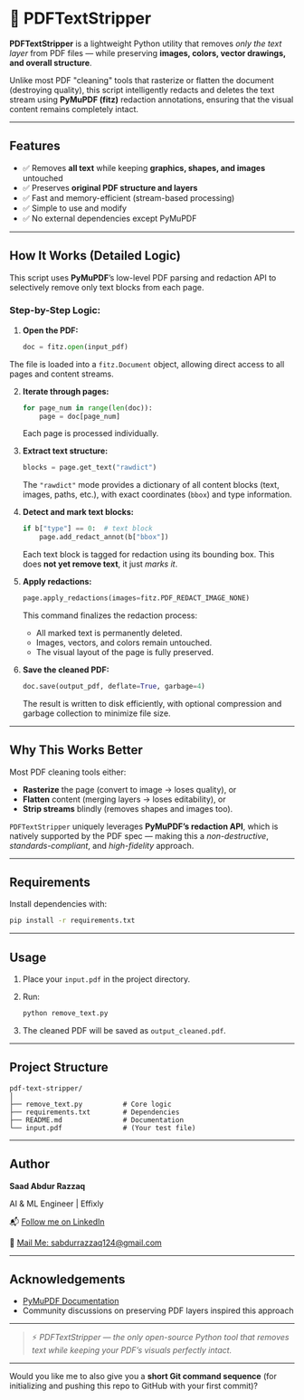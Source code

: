 # 🧾 PDFTextStripper

**PDFTextStripper** is a lightweight Python utility that removes *only the text layer* from PDF files — while preserving **images, colors, vector drawings, and overall structure**.  

Unlike most PDF "cleaning" tools that rasterize or flatten the document (destroying quality), this script intelligently redacts and deletes the text stream using **PyMuPDF (fitz)** redaction annotations, ensuring that the visual content remains completely intact.

---

## Features

- ✅ Removes **all text** while keeping **graphics, shapes, and images** untouched  
- ✅ Preserves **original PDF structure and layers**  
- ✅ Fast and memory-efficient (stream-based processing)  
- ✅ Simple to use and modify  
- ✅ No external dependencies except PyMuPDF

---

## How It Works (Detailed Logic)

This script uses **PyMuPDF**’s low-level PDF parsing and redaction API to selectively remove only text blocks from each page.

### Step-by-Step Logic:

1. **Open the PDF:**
   ```python
   doc = fitz.open(input_pdf)

The file is loaded into a `fitz.Document` object, allowing direct access to all pages and content streams.

2. **Iterate through pages:**

   ```python
   for page_num in range(len(doc)):
       page = doc[page_num]
   ```

   Each page is processed individually.

3. **Extract text structure:**

   ```python
   blocks = page.get_text("rawdict")
   ```

   The `"rawdict"` mode provides a dictionary of all content blocks (text, images, paths, etc.), with exact coordinates (`bbox`) and type information.

4. **Detect and mark text blocks:**

   ```python
   if b["type"] == 0:  # text block
       page.add_redact_annot(b["bbox"])
   ```

   Each text block is tagged for redaction using its bounding box.
   This does **not yet remove text**, it just *marks it*.

5. **Apply redactions:**

   ```python
   page.apply_redactions(images=fitz.PDF_REDACT_IMAGE_NONE)
   ```

   This command finalizes the redaction process:

   * All marked text is permanently deleted.
   * Images, vectors, and colors remain untouched.
   * The visual layout of the page is fully preserved.

6. **Save the cleaned PDF:**

   ```python
   doc.save(output_pdf, deflate=True, garbage=4)
   ```

   The result is written to disk efficiently, with optional compression and garbage collection to minimize file size.

---

## Why This Works Better

Most PDF cleaning tools either:

* **Rasterize** the page (convert to image → loses quality), or
* **Flatten** content (merging layers → loses editability), or
* **Strip streams** blindly (removes shapes and images too).

`PDFTextStripper` uniquely leverages **PyMuPDF’s redaction API**, which is natively supported by the PDF spec — making this a *non-destructive*, *standards-compliant*, and *high-fidelity* approach.

---

## Requirements

Install dependencies with:

```bash
pip install -r requirements.txt
```

---

## Usage

1. Place your `input.pdf` in the project directory.
2. Run:

   ```bash
   python remove_text.py
   ```
3. The cleaned PDF will be saved as `output_cleaned.pdf`.

---

## Project Structure

```
pdf-text-stripper/
│
├── remove_text.py          # Core logic
├── requirements.txt        # Dependencies
├── README.md               # Documentation
└── input.pdf               # (Your test file)
```

---

## Author

**Saad Abdur Razzaq**

AI & ML Engineer | Effixly

📬 [Follow me on LinkedIn](https://linkedin.com/in/saadarazzaq)

📧 [Mail Me: sabdurrazzaq124@gmail.com](mailto:sabdurrazzaq124@gmail.com)

---

## Acknowledgements

* [PyMuPDF Documentation](https://pymupdf.readthedocs.io/en/latest/)
* Community discussions on preserving PDF layers inspired this approach

---

> ⚡ *PDFTextStripper — the only open-source Python tool that removes text while keeping your PDF’s visuals perfectly intact.*

---

Would you like me to also give you a **short Git command sequence** (for initializing and pushing this repo to GitHub with your first commit)?
